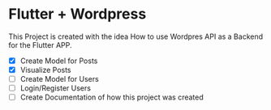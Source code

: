 # Flutter + Wordpress

This Project is created with the idea How to use Wordpres API as a Backend for the Flutter APP.

- [x] Create Model for Posts
- [x] Visualize Posts
- [ ] Create Model for Users
- [ ] Login/Register Users
- [ ] Create Documentation of how this project was created
